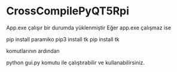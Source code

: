 # CrossCompilePyQT5Rpi


App.exe çalışır bir durumda yüklenmiştir
Eğer app.exe çalışmaz ise 

pip install paramiko
pip3 install tk
pip install tk
 
komutlarının ardından


python gui.py komutu ile çalıştırabilir ve kullanabilirsiniz.
